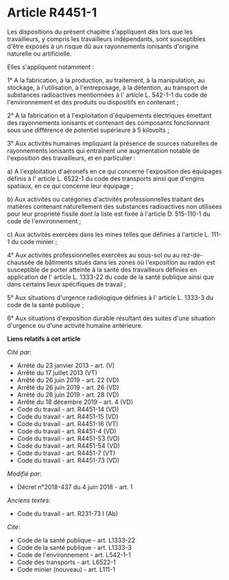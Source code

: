 # Article R4451-1

Les dispositions du présent chapitre s'appliquent dès lors que les travailleurs, y compris les travailleurs indépendants,
sont susceptibles d'être exposés à un risque dû aux rayonnements ionisants d'origine naturelle ou artificielle. 

Elles s'appliquent notamment : 

1° A la fabrication, à la production, au traitement, à la manipulation, au stockage, à l'utilisation, à l'entreposage, à la
détention, au transport de substances radioactives mentionnées à l' article L. 542-1-1 du code de l'environnement  et des
produits ou dispositifs en contenant ; 

2° A la fabrication et à l'exploitation d'équipements électriques émettant des rayonnements ionisants et contenant des
composants fonctionnant sous une différence de potentiel supérieure à 5 kilovolts ; 

3° Aux activités humaines impliquant la présence de sources naturelles de rayonnements ionisants qui entraînent une
augmentation notable de l'exposition des travailleurs, et en particulier : 

a) A l'exploitation d'aéronefs en ce qui concerne l'exposition des équipages définis à l' article L. 6522-1 du code des
transports  ainsi que d'engins spatiaux, en ce qui concerne leur équipage ; 

b) Aux activités ou catégories d'activités professionnelles traitant des matières contenant naturellement des substances
radioactives non utilisées pour leur propriété fissile dont la liste est fixée à l'article D. 515-110-1 du code de
l'environnement ; 

c) Aux activités exercées dans les mines telles que définies à l'article L. 111-1 du code minier ; 

4° Aux activités professionnelles exercées au sous-sol ou au rez-de-chaussée de bâtiments situés dans les zones où
l'exposition au radon est susceptible de porter atteinte à la santé des travailleurs définies en application de l' article L.
1333-22 du code de la santé publique  ainsi que dans certains lieux spécifiques de travail ; 

5° Aux situations d'urgence radiologique définies à l' article L. 1333-3 du code de la santé publique  ; 

6° Aux situations d'exposition durable résultant des suites d'une situation d'urgence ou d'une activité humaine antérieure.

**Liens relatifs à cet article**

_Cité par_:

  - Arrêté du 23 janvier 2013 - art. (V)
  - Arrêté du 17 juillet 2013 (VT)
  - Arrêté du 26 juin 2019 - art. 22 (VD)
  - Arrêté du 26 juin 2019 - art. 26 (VD)
  - Arrêté du 26 juin 2019 - art. 28 (VD)
  - Arrêté du 18 décembre 2019 - art. 4 (VD)
  - Code du travail - art. R4451-14 (VD)
  - Code du travail - art. R4451-15 (VD)
  - Code du travail - art. R4451-16 (VT)
  - Code du travail - art. R4451-4 (VD)
  - Code du travail - art. R4451-53 (VD)
  - Code du travail - art. R4451-54 (VD)
  - Code du travail - art. R4451-7 (VT)
  - Code du travail - art. R4451-73 (VD)

_Modifié par_:

  - Décret n°2018-437 du 4 juin 2018 - art. 1

_Anciens textes_:

  - Code du travail - art. R231-73 I (Ab)

_Cite_:

  - Code de la santé publique - art. L1333-22
  - Code de la santé publique - art. L1333-3
  - Code de l'environnement - art. L542-1-1
  - Code des transports - art. L6522-1
  - Code minier (nouveau) - art. L111-1
